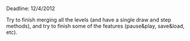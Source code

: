 Deadline: 12/4/2012

Try to finish merging all the levels (and have a single draw and step methods), and try to finish some of the features (pause&play, save&load, etc).